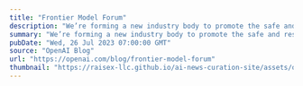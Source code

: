 ```yaml
---
title: "Frontier Model Forum"
description: "We’re forming a new industry body to promote the safe and responsible development of frontier AI systems: advancing AI safety research, identifying best practices and standards, and facilitating information sharing among policymakers and industry."
summary: "We’re forming a new industry body to promote the safe and responsible development of frontier AI systems: advancing AI safety research, identifying best practices and standards, and facilitating information sharing among policymakers and industry."
pubDate: "Wed, 26 Jul 2023 07:00:00 GMT"
source: "OpenAI Blog"
url: "https://openai.com/blog/frontier-model-forum"
thumbnail: "https://raisex-llc.github.io/ai-news-curation-site/assets/openai_logo.png"
---
```


